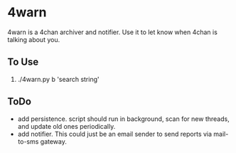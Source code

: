 4warn
=====

4warn is a 4chan archiver and notifier. Use it to let know when 4chan is talking about you.

To Use
------

1. ./4warn.py b 'search string'


ToDo
----

* add persistence. script should run in background, scan for new threads, and update old ones periodically.
* add notifier. This could just be an email sender to send reports via mail-to-sms gateway.